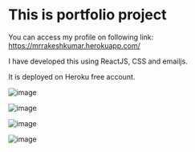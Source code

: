 # This is portfolio project

You can access my profile on following link: https://mrrakeshkumar.herokuapp.com/

I have developed this using ReactJS, CSS and emailjs.

It is deployed on Heroku free account.

![image](https://user-images.githubusercontent.com/59464659/172000764-3b3c6dc1-6e78-418f-a068-4a862afd1165.png)


![image](https://user-images.githubusercontent.com/59464659/172000774-2cf81516-45b5-4bcd-b24a-ee8376012346.png)


![image](https://user-images.githubusercontent.com/59464659/172000787-eff71802-2826-4fe4-bb22-c59aa4cd12d2.png)


![image](https://user-images.githubusercontent.com/59464659/172000799-28089236-3668-430a-9324-cecf2afd93bc.png)

